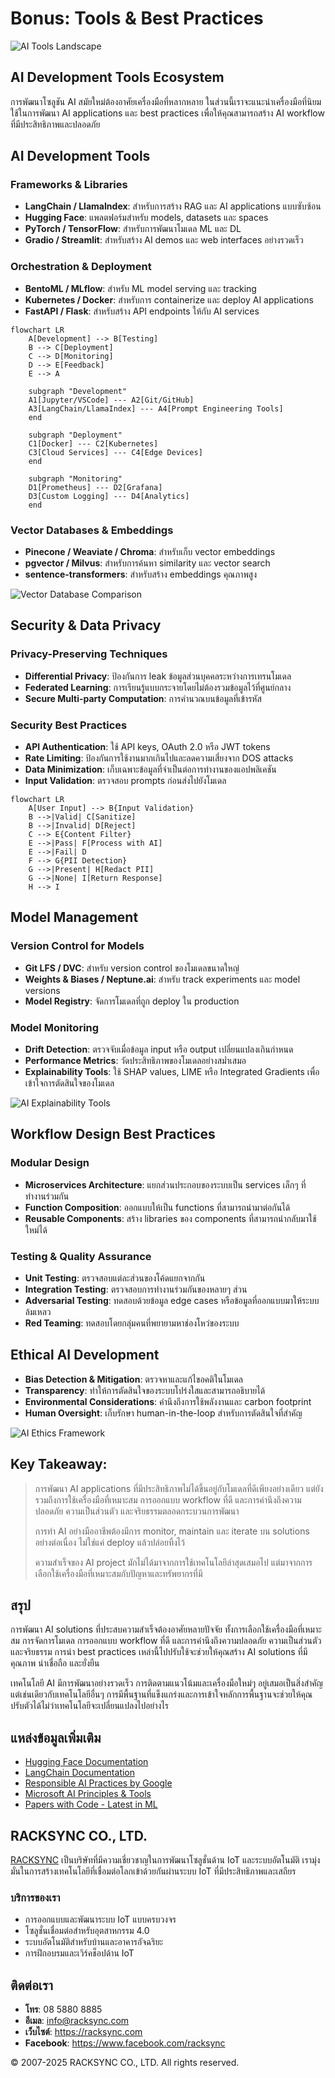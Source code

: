 # Bonus: Tools & Best Practices

![AI Tools Landscape](https://www.google.com/search?q=ai+tools+ecosystem+landscape&tbm=isch)

## AI Development Tools Ecosystem

การพัฒนาโซลูชัน AI สมัยใหม่ต้องอาศัยเครื่องมือที่หลากหลาย ในส่วนนี้เราจะแนะนำเครื่องมือที่นิยมใช้ในการพัฒนา AI applications และ best practices เพื่อให้คุณสามารถสร้าง AI workflow ที่มีประสิทธิภาพและปลอดภัย

## AI Development Tools

### Frameworks & Libraries

- **LangChain / LlamaIndex**: สำหรับการสร้าง RAG และ AI applications แบบซับซ้อน
- **Hugging Face**: แพลตฟอร์มสำหรับ models, datasets และ spaces
- **PyTorch / TensorFlow**: สำหรับการพัฒนาโมเดล ML และ DL
- **Gradio / Streamlit**: สำหรับสร้าง AI demos และ web interfaces อย่างรวดเร็ว

### Orchestration & Deployment

- **BentoML / MLflow**: สำหรับ ML model serving และ tracking
- **Kubernetes / Docker**: สำหรับการ containerize และ deploy AI applications
- **FastAPI / Flask**: สำหรับสร้าง API endpoints ให้กับ AI services

```mermaid
flowchart LR
    A[Development] --> B[Testing]
    B --> C[Deployment]
    C --> D[Monitoring]
    D --> E[Feedback]
    E --> A
    
    subgraph "Development"
    A1[Jupyter/VSCode] --- A2[Git/GitHub]
    A3[LangChain/LlamaIndex] --- A4[Prompt Engineering Tools]
    end
    
    subgraph "Deployment"
    C1[Docker] --- C2[Kubernetes]
    C3[Cloud Services] --- C4[Edge Devices]
    end
    
    subgraph "Monitoring"
    D1[Prometheus] --- D2[Grafana]
    D3[Custom Logging] --- D4[Analytics]
    end
```

### Vector Databases & Embeddings

- **Pinecone / Weaviate / Chroma**: สำหรับเก็บ vector embeddings
- **pgvector / Milvus**: สำหรับการค้นหา similarity และ vector search
- **sentence-transformers**: สำหรับสร้าง embeddings คุณภาพสูง

![Vector Database Comparison](https://www.google.com/search?q=vector+database+comparison+chart&tbm=isch)

## Security & Data Privacy

### Privacy-Preserving Techniques

- **Differential Privacy**: ป้องกันการ leak ข้อมูลส่วนบุคคลระหว่างการเทรนโมเดล
- **Federated Learning**: การเรียนรู้แบบกระจายโดยไม่ต้องรวมข้อมูลไว้ที่ศูนย์กลาง
- **Secure Multi-party Computation**: การคำนวณบนข้อมูลที่เข้ารหัส

### Security Best Practices

- **API Authentication**: ใช้ API keys, OAuth 2.0 หรือ JWT tokens
- **Rate Limiting**: ป้องกันการใช้งานมากเกินไปและลดความเสี่ยงจาก DOS attacks
- **Data Minimization**: เก็บเฉพาะข้อมูลที่จำเป็นต่อการทำงานของแอปพลิเคชัน
- **Input Validation**: ตรวจสอบ prompts ก่อนส่งไปยังโมเดล

```mermaid
flowchart LR
    A[User Input] --> B{Input Validation}
    B -->|Valid| C[Sanitize]
    B -->|Invalid| D[Reject]
    C --> E{Content Filter}
    E -->|Pass| F[Process with AI]
    E -->|Fail| D
    F --> G{PII Detection}
    G -->|Present| H[Redact PII]
    G -->|None| I[Return Response]
    H --> I
```

## Model Management

### Version Control for Models

- **Git LFS / DVC**: สำหรับ version control ของโมเดลขนาดใหญ่
- **Weights & Biases / Neptune.ai**: สำหรับ track experiments และ model versions
- **Model Registry**: จัดการโมเดลที่ถูก deploy ใน production

### Model Monitoring

- **Drift Detection**: ตรวจจับเมื่อข้อมูล input หรือ output เปลี่ยนแปลงเกินกำหนด
- **Performance Metrics**: วัดประสิทธิภาพของโมเดลอย่างสม่ำเสมอ
- **Explainability Tools**: ใช้ SHAP values, LIME หรือ Integrated Gradients เพื่อเข้าใจการตัดสินใจของโมเดล

![AI Explainability Tools](https://www.google.com/search?q=AI+explainability+tools+visualization&tbm=isch)

## Workflow Design Best Practices

### Modular Design

- **Microservices Architecture**: แยกส่วนประกอบของระบบเป็น services เล็กๆ ที่ทำงานร่วมกัน
- **Function Composition**: ออกแบบให้เป็น functions ที่สามารถนำมาต่อกันได้
- **Reusable Components**: สร้าง libraries ของ components ที่สามารถนำกลับมาใช้ใหม่ได้

### Testing & Quality Assurance

- **Unit Testing**: ตรวจสอบแต่ละส่วนของโค้ดแยกจากกัน
- **Integration Testing**: ตรวจสอบการทำงานร่วมกันของหลายๆ ส่วน
- **Adversarial Testing**: ทดสอบด้วยข้อมูล edge cases หรือข้อมูลที่ออกแบบมาให้ระบบล้มเหลว
- **Red Teaming**: ทดสอบโดยกลุ่มคนที่พยายามหาช่องโหว่ของระบบ

## Ethical AI Development

- **Bias Detection & Mitigation**: ตรวจหาและแก้ไขอคติในโมเดล
- **Transparency**: ทำให้การตัดสินใจของระบบโปร่งใสและสามารถอธิบายได้
- **Environmental Considerations**: คำนึงถึงการใช้พลังงานและ carbon footprint
- **Human Oversight**: เก็บรักษา human-in-the-loop สำหรับการตัดสินใจที่สำคัญ

![AI Ethics Framework](https://www.google.com/search?q=ethical+AI+framework+diagram&tbm=isch)

## Key Takeaway:

> การพัฒนา AI applications ที่มีประสิทธิภาพไม่ได้ขึ้นอยู่กับโมเดลที่ดีเพียงอย่างเดียว แต่ยังรวมถึงการใช้เครื่องมือที่เหมาะสม การออกแบบ workflow ที่ดี และการคำนึงถึงความปลอดภัย ความเป็นส่วนตัว และจริยธรรมตลอดกระบวนการพัฒนา
>
> การทำ AI อย่างมืออาชีพต้องมีการ monitor, maintain และ iterate บน solutions อย่างต่อเนื่อง ไม่ใช่แค่ deploy แล้วปล่อยทิ้งไว้
>
> ความสำเร็จของ AI project มักไม่ได้มาจากการใช้เทคโนโลยีล่าสุดเสมอไป แต่มาจากการเลือกใช้เครื่องมือที่เหมาะสมกับปัญหาและทรัพยากรที่มี

## สรุป

การพัฒนา AI solutions ที่ประสบความสำเร็จต้องอาศัยหลายปัจจัย ทั้งการเลือกใช้เครื่องมือที่เหมาะสม การจัดการโมเดล การออกแบบ workflow ที่ดี และการคำนึงถึงความปลอดภัย ความเป็นส่วนตัว และจริยธรรม การนำ best practices เหล่านี้ไปปรับใช้จะช่วยให้คุณสร้าง AI solutions ที่มีคุณภาพ น่าเชื่อถือ และยั่งยืน

เทคโนโลยี AI มีการพัฒนาอย่างรวดเร็ว การติดตามแนวโน้มและเครื่องมือใหม่ๆ อยู่เสมอเป็นสิ่งสำคัญ แต่เช่นเดียวกับเทคโนโลยีอื่นๆ การมีพื้นฐานที่แข็งแกร่งและการเข้าใจหลักการพื้นฐานจะช่วยให้คุณปรับตัวได้ไม่ว่าเทคโนโลยีจะเปลี่ยนแปลงไปอย่างไร

## แหล่งข้อมูลเพิ่มเติม

- [Hugging Face Documentation](https://huggingface.co/docs)
- [LangChain Documentation](https://python.langchain.com/docs/get_started/introduction)
- [Responsible AI Practices by Google](https://ai.google/responsibilities/responsible-ai-practices/)
- [Microsoft AI Principles & Tools](https://www.microsoft.com/en-us/ai/responsible-ai)
- [Papers with Code - Latest in ML](https://paperswithcode.com/)

## RACKSYNC CO., LTD.

[RACKSYNC](https://github.com/racksync) เป็นบริษัทที่มีความเชี่ยวชาญในการพัฒนาโซลูชั่นด้าน IoT และระบบอัตโนมัติ เรามุ่งมั่นในการสร้างเทคโนโลยีที่เชื่อมต่อโลกเข้าด้วยกันผ่านระบบ IoT ที่มีประสิทธิภาพและเสถียร

### บริการของเรา
- การออกแบบและพัฒนาระบบ IoT แบบครบวงจร
- โซลูชั่นเชื่อมต่อสำหรับอุตสาหกรรม 4.0
- ระบบอัตโนมัติสำหรับบ้านและอาคารอัจฉริยะ
- การฝึกอบรมและเวิร์คช็อปด้าน IoT

## ติดต่อเรา
- **โทร**: 08 5880 8885
- **อีเมล**: info@racksync.com
- **เว็บไซต์**: https://racksync.com
- **Facebook**: https://www.facebook.com/racksync

© 2007-2025 RACKSYNC CO., LTD. All rights reserved.


